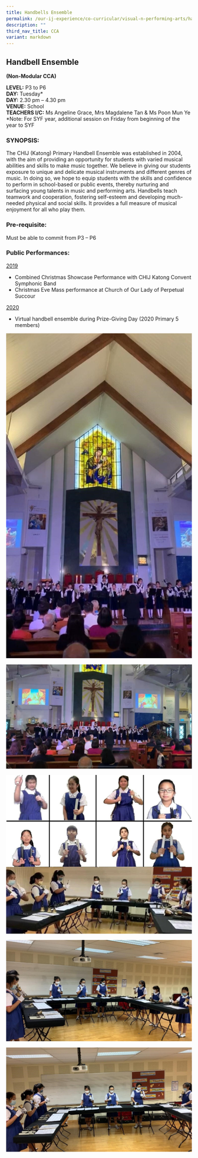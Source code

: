 ```yaml
---
title: Handbells Ensemble
permalink: /our-ij-experience/co-curricular/visual-n-performing-arts/handbells-ensemble/
description: ""
third_nav_title: CCA
variant: markdown
---
```

## Handbell Ensemble

**(Non-Modular CCA)**

  

**LEVEL:**&nbsp;P3 to P6<br>
**DAY:**&nbsp;Tuesday*<br>
**DAY:**&nbsp;2.30 pm – 4.30 pm<br>
**VENUE:**&nbsp;School<br>
**TEACHERS I/C:**&nbsp;Ms Angeline Grace, Mrs Magdalene Tan &amp; Ms Poon Mun Ye<br>
*Note: For SYF year, additional session on Friday from beginning of the year to SYF 

 

### SYNOPSIS:


The CHIJ (Katong) Primary Handbell Ensemble was established in 2004, with the aim of providing an opportunity for students with varied musical abilities and skills to make music together. We believe in giving our students exposure to unique and delicate musical instruments and different genres of music. In doing so, we hope to equip students with the skills and confidence to perform in school-based or public events, thereby nurturing and surfacing young talents in music and performing arts. Handbells teach teamwork and cooperation, fostering self-esteem and developing much-needed physical and social skills. It provides a full measure of musical enjoyment for all who play them.

### Pre-requisite:


Must be able to commit from P3 – P6

### Public Performances:


<u>2019</u>

*   Combined Christmas Showcase Performance with CHIJ Katong Convent Symphonic Band
*   Christmas Eve Mass performance at Church of Our Lady of Perpetual Succour

  

<u>2020</u>

*   Virtual handbell ensemble during Prize-Giving Day (2020 Primary 5 members)

![](/images/Co%20Curricular/Handbell%20Ensemble_1.jpg)

![](/images/Co%20Curricular/Handbell%20Ensemble_2.jpg)


![](/images/Co%20Curricular/Handbell%20Ensemble_3.jpg)


![](/images/Co%20Curricular/Handbell%20Ensemble_4.jpg)


![](/images/Co%20Curricular/Handbell%20Ensemble_5.jpg)